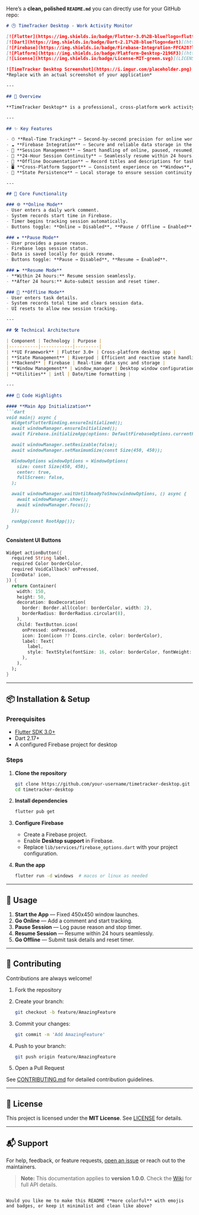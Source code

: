 Here’s a **clean, polished `README.md`** you can directly use for your GitHub repo:

````md
# 🕒 TimeTracker Desktop - Work Activity Monitor

[![Flutter](https://img.shields.io/badge/Flutter-3.0%2B-blue?logo=flutter)](https://flutter.dev)
[![Dart](https://img.shields.io/badge/Dart-2.17%2B-blue?logo=dart)](https://dart.dev)
[![Firebase](https://img.shields.io/badge/Firebase-Integration-FFCA28?logo=firebase)](https://firebase.google.com)
[![Platform](https://img.shields.io/badge/Platform-Desktop-2196F3)](https://docs.flutter.dev/desktop)
[![License](https://img.shields.io/badge/License-MIT-green.svg)](LICENSE)

![TimeTracker Desktop Screenshot](https://i.imgur.com/placeholder.png)
*Replace with an actual screenshot of your application*

---

## 📌 Overview

**TimeTracker Desktop** is a professional, cross-platform work activity monitoring tool built with **Flutter**. It enables teams and individuals to **track, pause, resume, and log work sessions** with **real-time Firebase integration**, ensuring accuracy and reliable data syncing.

---

## ✨ Key Features

- ⏱ **Real-Time Tracking** — Second-by-second precision for online work sessions.  
- ☁ **Firebase Integration** — Secure and reliable data storage in the cloud.  
- 🔄 **Session Management** — Smart handling of online, paused, resumed, and offline states.  
- 📂 **24-Hour Session Continuity** — Seamlessly resume within 24 hours.  
- 📝 **Offline Documentation** — Record titles and descriptions for tasks when going offline.  
- 🖥 **Cross-Platform Support** — Consistent experience on **Windows**, **macOS**, and **Linux**.  
- 💾 **State Persistence** — Local storage to ensure session continuity even after app restarts.

---

## 🚀 Core Functionality

### 🌐 **Online Mode**
- User enters a daily work comment.  
- System records start time in Firebase.  
- Timer begins tracking session automatically.  
- Buttons toggle: **Online → Disabled**, **Pause / Offline → Enabled**.

### ⏸ **Pause Mode**
- User provides a pause reason.  
- Firebase logs session status.  
- Data is saved locally for quick resume.  
- Buttons toggle: **Pause → Disabled**, **Resume → Enabled**.

### ▶ **Resume Mode**
- **Within 24 hours:** Resume session seamlessly.  
- **After 24 hours:** Auto-submit session and reset timer.

### 🔌 **Offline Mode**
- User enters task details.  
- System records total time and clears session data.  
- UI resets to allow new session tracking.

---

## 🛠 Technical Architecture

| Component | Technology | Purpose |
|-----------|------------|---------|
| **UI Framework** | Flutter 3.0+ | Cross-platform desktop app |
| **State Management** | Riverpod | Efficient and reactive state handling |
| **Backend** | Firebase | Real-time data sync and storage |
| **Window Management** | window_manager | Desktop window configuration |
| **Utilities** | intl | Date/time formatting |

---

### 🧱 Code Highlights

#### **Main App Initialization**
```dart
void main() async {
  WidgetsFlutterBinding.ensureInitialized();
  await windowManager.ensureInitialized();
  await Firebase.initializeApp(options: DefaultFirebaseOptions.currentPlatform);

  await windowManager.setResizable(false);
  await windowManager.setMaximumSize(const Size(450, 450));

  WindowOptions windowOptions = WindowOptions(
    size: const Size(450, 450),
    center: true,
    fullScreen: false,
  );

  await windowManager.waitUntilReadyToShow(windowOptions, () async {
    await windowManager.show();
    await windowManager.focus();
  });

  runApp(const RootApp());
}
````

#### **Consistent UI Buttons**

```dart
Widget actionButton({
  required String label,
  required Color borderColor,
  required VoidCallback? onPressed,
  IconData? icon,
}) {
  return Container(
    width: 150,
    height: 50,
    decoration: BoxDecoration(
      border: Border.all(color: borderColor, width: 2),
      borderRadius: BorderRadius.circular(8),
    ),
    child: TextButton.icon(
      onPressed: onPressed,
      icon: Icon(icon ?? Icons.circle, color: borderColor),
      label: Text(
        label,
        style: TextStyle(fontSize: 16, color: borderColor, fontWeight: FontWeight.w500),
      ),
    ),
  );
}
```

---

## 📦 Installation & Setup

### **Prerequisites**

* [Flutter SDK 3.0+](https://docs.flutter.dev/get-started/install)
* Dart 2.17+
* A configured Firebase project for desktop

### **Steps**

1. **Clone the repository**

   ```bash
   git clone https://github.com/your-username/timetracker-desktop.git
   cd timetracker-desktop
   ```

2. **Install dependencies**

   ```bash
   flutter pub get
   ```

3. **Configure Firebase**

   * Create a Firebase project.
   * Enable **Desktop support** in Firebase.
   * Replace `lib/services/firebase_options.dart` with your project configuration.

4. **Run the app**

   ```bash
   flutter run -d windows  # macos or linux as needed
   ```

---

## 🧪 Usage

1. **Start the App** — Fixed 450x450 window launches.
2. **Go Online** — Add a comment and start tracking.
3. **Pause Session** — Log pause reason and stop timer.
4. **Resume Session** — Resume within 24 hours seamlessly.
5. **Go Offline** — Submit task details and reset timer.

---

## 🤝 Contributing

Contributions are always welcome!

1. Fork the repository
2. Create your branch:

   ```bash
   git checkout -b feature/AmazingFeature
   ```
3. Commit your changes:

   ```bash
   git commit -m 'Add AmazingFeature'
   ```
4. Push to your branch:

   ```bash
   git push origin feature/AmazingFeature
   ```
5. Open a Pull Request

See [CONTRIBUTING.md](CONTRIBUTING.md) for detailed contribution guidelines.

---

## 📄 License

This project is licensed under the **MIT License**. See [LICENSE](LICENSE) for details.

---

## 📬 Support

For help, feedback, or feature requests, [open an issue](https://github.com/your-username/timetracker-desktop/issues) or reach out to the maintainers.

> **Note:** This documentation applies to **version 1.0.0**. Check the [Wiki](https://github.com/your-username/timetracker-desktop/wiki) for full API details.

```

Would you like me to make this README **more colorful** with emojis and badges, or keep it minimalist and clean like above?
```
